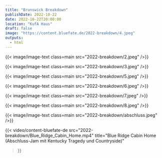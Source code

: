 ```yaml
---
title: "Brunswick Breakdown"
publishDate: 2022-10-22
date: 2022-10-22T20:00:00
location: "KufA Haus"
draft: false
image: "https://content.bluefate.de/2022-breakdown/4.jpeg"
outputs:
  - html
---
```


{{< image/image-text class=main
  src="2022-breakdown/2.jpeg"
/>}}

{{< image/image-text class=main
  src="2022-breakdown/3.jpeg"
/>}}

{{< image/image-text class=main
  src="2022-breakdown/5.jpeg"
/>}}

{{< image/image-text class=main
  src="2022-breakdown/6.jpeg"
/>}}

{{< image/image-text class=main
  src="2022-breakdown/7.jpeg"
/>}}

{{< image/image-text class=main
  src="2022-breakdown/8.jpeg"
/>}}

{{< image/image-text class=main
  src="2022-breakdown/abschluss.jpeg"
/>}}

{{< video/content-bluefate-de
  src="2022-breakdown/Blue_Ridge_Cabin_Home.mp4"
  title="Blue Ridge Cabin Home (Abschluss-Jam mit Kentucky Tragedy und Countryside)"
>}}


